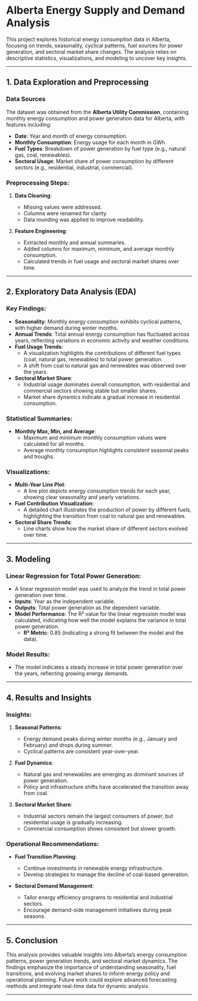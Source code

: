 # Alberta Energy Supply and Demand Analysis

This project explores historical energy consumption data in Alberta, focusing on trends, seasonality, cyclical patterns, fuel sources for power generation, and sectoral market share changes. The analysis relies on descriptive statistics, visualizations, and modeling to uncover key insights.

---

## 1. Data Exploration and Preprocessing

### Data Sources
The dataset was obtained from the **Alberta Utility Commission**, containing monthly energy consumption and power generation data for Alberta, with features including:
- **Date**: Year and month of energy consumption.
- **Monthly Consumption**: Energy usage for each month in GWh.
- **Fuel Types**: Breakdown of power generation by fuel type (e.g., natural gas, coal, renewables).
- **Sectoral Usage**: Market share of power consumption by different sectors (e.g., residential, industrial, commercial).

### Preprocessing Steps:
1. **Data Cleaning**:
   - Missing values were addressed.
   - Columns were renamed for clarity.
   - Data rounding was applied to improve readability.

2. **Feature Engineering**:
   - Extracted monthly and annual summaries.
   - Added columns for maximum, minimum, and average monthly consumption.
   - Calculated trends in fuel usage and sectoral market shares over time.

---

## 2. Exploratory Data Analysis (EDA)

### Key Findings:
- **Seasonality**: Monthly energy consumption exhibits cyclical patterns, with higher demand during winter months.
- **Annual Trends**: Total annual energy consumption has fluctuated across years, reflecting variations in economic activity and weather conditions.
- **Fuel Usage Trends**:
  - A visualization highlights the contributions of different fuel types (coal, natural gas, renewables) to total power generation.
  - A shift from coal to natural gas and renewables was observed over the years.
- **Sectoral Market Share**:
  - Industrial usage dominates overall consumption, with residential and commercial sectors showing stable but smaller shares.
  - Market share dynamics indicate a gradual increase in residential consumption.

### Statistical Summaries:
- **Monthly Max, Min, and Average**:
  - Maximum and minimum monthly consumption values were calculated for all months.
  - Average monthly consumption highlights consistent seasonal peaks and troughs.

### Visualizations:
- **Multi-Year Line Plot**:
  - A line plot depicts energy consumption trends for each year, showing clear seasonality and yearly variations.
- **Fuel Contribution Visualization**:
  - A detailed chart illustrates the production of power by different fuels, highlighting the transition from coal to natural gas and renewables.
- **Sectoral Share Trends**:
  - Line charts show how the market share of different sectors evolved over time.

---

## 3. Modeling

### Linear Regression for Total Power Generation:
- A linear regression model was used to analyze the trend in total power generation over time.
- **Inputs**: Year as the independent variable.
- **Outputs**: Total power generation as the dependent variable.
- **Model Performance**: The R² value for the linear regression model was calculated, indicating how well the model explains the variance in total power generation.
  - **R² Metric**: 0.85 (indicating a strong fit between the model and the data).

### Model Results:
- The model indicates a steady increase in total power generation over the years, reflecting growing energy demands.

---

## 4. Results and Insights

### Insights:
1. **Seasonal Patterns**:
   - Energy demand peaks during winter months (e.g., January and February) and drops during summer.
   - Cyclical patterns are consistent year-over-year.

2. **Fuel Dynamics**:
   - Natural gas and renewables are emerging as dominant sources of power generation.
   - Policy and infrastructure shifts have accelerated the transition away from coal.

3. **Sectoral Market Share**:
   - Industrial sectors remain the largest consumers of power, but residential usage is gradually increasing.
   - Commercial consumption shows consistent but slower growth.

### Operational Recommendations:
- **Fuel Transition Planning**:
  - Continue investments in renewable energy infrastructure.
  - Develop strategies to manage the decline of coal-based generation.

- **Sectoral Demand Management**:
  - Tailor energy efficiency programs to residential and industrial sectors.
  - Encourage demand-side management initiatives during peak seasons.

---

## 5. Conclusion
This analysis provides valuable insights into Alberta’s energy consumption patterns, power generation trends, and sectoral market dynamics. The findings emphasize the importance of understanding seasonality, fuel transitions, and evolving market shares to inform energy policy and operational planning. Future work could explore advanced forecasting methods and integrate real-time data for dynamic analysis.

---

